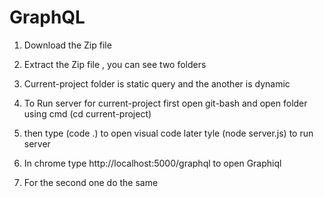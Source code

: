 # GraphQL

1. Download the Zip file 
2. Extract the Zip file , you can see two folders
3. Current-project folder is static query and the another is dynamic 
4. To Run server for current-project first open git-bash and open folder using cmd (cd current-project)
5. then type (code .) to open visual code later tyle (node server.js) to run server
6. In chrome type http://localhost:5000/graphql to open Graphiql 

7. For the second one do the same 
